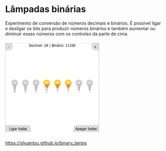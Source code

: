 # Lâmpadas binárias

Experimento de conversão de números decimais e binários. É possivel ligar e desligar os bits para produzir números binários e também aumentar ou diminuir esses números com os controles da parte de cima.

<kbd>![Thumbnail](thumb.png)</kbd>

https://shuantsu.github.io/binary_lamps
